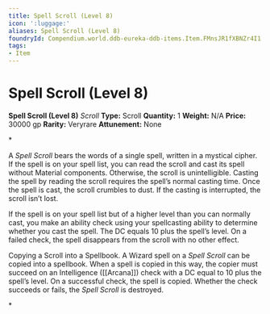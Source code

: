 ```yaml
---
title: Spell Scroll (Level 8)
icon: ':luggage:'
aliases: Spell Scroll (Level 8)
foundryId: Compendium.world.ddb-eureka-ddb-items.Item.FMnsJR1fXBNZr4I1
tags:
- Item
---
```


# Spell Scroll (Level 8)

**Spell Scroll (Level 8)**
_Scroll_
**Type:** Scroll
**Quantity:** 1
**Weight:** N/A
**Price:** 30000 gp
**Rarity:** Veryrare
**Attunement:** None

*<p>A *Spell Scroll* bears the words of a single spell, written in a mystical cipher. If the spell is on your spell list, you can read the scroll and cast its spell without Material components. Otherwise, the scroll is unintelligible. Casting the spell by reading the scroll requires the spell’s normal casting time. Once the spell is cast, the scroll crumbles to dust. If the casting is interrupted, the scroll isn’t lost.

If the spell is on your spell list but of a higher level than you can normally cast, you make an ability check using your spellcasting ability to determine whether you cast the spell. The DC equals 10 plus the spell’s level. On a failed check, the spell disappears from the scroll with no other effect.

Copying a Scroll into a Spellbook. A Wizard spell on a *Spell Scroll* can be copied into a spellbook. When a spell is copied in this way, the copier must succeed on an Intelligence ([[Arcana]]) check with a DC equal to 10 plus the spell’s level. On a successful check, the spell is copied. Whether the check succeeds or fails, the *Spell Scroll* is destroyed.</p>*